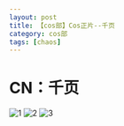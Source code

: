 ```yaml
---
layout: post
title: 【cos部】Cos正片--千页
category: cos部
tags: [chaos]
---
```


# CN：千页

![1](https://dev.tencent.com/u/Water_Emissary/p/pbed/git/raw/master/cos/qianye1/1.jpg)
![2](https://dev.tencent.com/u/Water_Emissary/p/pbed/git/raw/master/cos/qianye1/2.jpg)
![3](https://dev.tencent.com/u/Water_Emissary/p/pbed/git/raw/master/cos/qianye1/3.jpg)
